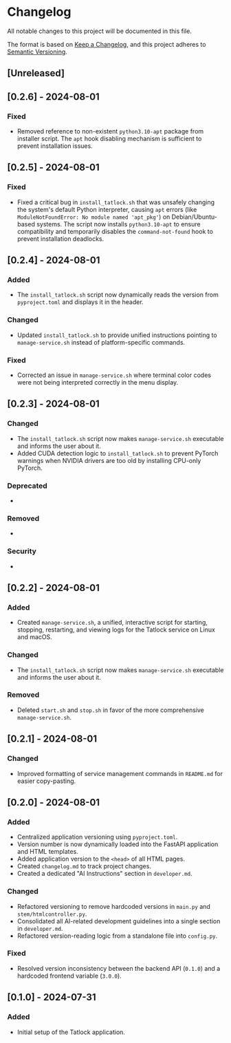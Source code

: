# Changelog

All notable changes to this project will be documented in this file.

The format is based on [Keep a Changelog](https://keepachangelog.com/en/1.0.0/),
and this project adheres to [Semantic Versioning](https://semver.org/spec/v2.0.0.html).

## [Unreleased]

## [0.2.6] - 2024-08-01

### Fixed
- Removed reference to non-existent `python3.10-apt` package from installer script. The `apt` hook disabling mechanism is sufficient to prevent installation issues.

## [0.2.5] - 2024-08-01

### Fixed
- Fixed a critical bug in `install_tatlock.sh` that was unsafely changing the system's default Python interpreter, causing `apt` errors (like `ModuleNotFoundError: No module named 'apt_pkg'`) on Debian/Ubuntu-based systems. The script now installs `python3.10-apt` to ensure compatibility and temporarily disables the `command-not-found` hook to prevent installation deadlocks.

## [0.2.4] - 2024-08-01

### Added
- The `install_tatlock.sh` script now dynamically reads the version from `pyproject.toml` and displays it in the header.

### Changed
- Updated `install_tatlock.sh` to provide unified instructions pointing to `manage-service.sh` instead of platform-specific commands.

### Fixed
- Corrected an issue in `manage-service.sh` where terminal color codes were not being interpreted correctly in the menu display.

## [0.2.3] - 2024-08-01

### Changed
- The `install_tatlock.sh` script now makes `manage-service.sh` executable and informs the user about it.
- Added CUDA detection logic to `install_tatlock.sh` to prevent PyTorch warnings when NVIDIA drivers are too old by installing CPU-only PyTorch.

### Deprecated
-

### Removed
-

### Security
-

## [0.2.2] - 2024-08-01

### Added
- Created `manage-service.sh`, a unified, interactive script for starting, stopping, restarting, and viewing logs for the Tatlock service on Linux and macOS.

### Changed
- The `install_tatlock.sh` script now makes `manage-service.sh` executable and informs the user about it.

### Removed
- Deleted `start.sh` and `stop.sh` in favor of the more comprehensive `manage-service.sh`.

## [0.2.1] - 2024-08-01

### Changed
- Improved formatting of service management commands in `README.md` for easier copy-pasting.

## [0.2.0] - 2024-08-01

### Added
- Centralized application versioning using `pyproject.toml`.
- Version number is now dynamically loaded into the FastAPI application and HTML templates.
- Added application version to the `<head>` of all HTML pages.
- Created `changelog.md` to track project changes.
- Created a dedicated "AI Instructions" section in `developer.md`.

### Changed
- Refactored versioning to remove hardcoded versions in `main.py` and `stem/htmlcontroller.py`.
- Consolidated all AI-related development guidelines into a single section in `developer.md`.
- Refactored version-reading logic from a standalone file into `config.py`.

### Fixed
- Resolved version inconsistency between the backend API (`0.1.0`) and a hardcoded frontend variable (`3.0.0`).

## [0.1.0] - 2024-07-31

### Added
- Initial setup of the Tatlock application. 